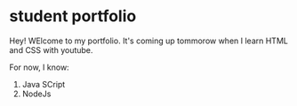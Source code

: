 # student portfolio

Hey! WElcome to my portfolio.
 It's coming up tommorow when I learn HTML and CSS with youtube. 

 For now, I know:
 1. Java SCript
 2. NodeJs